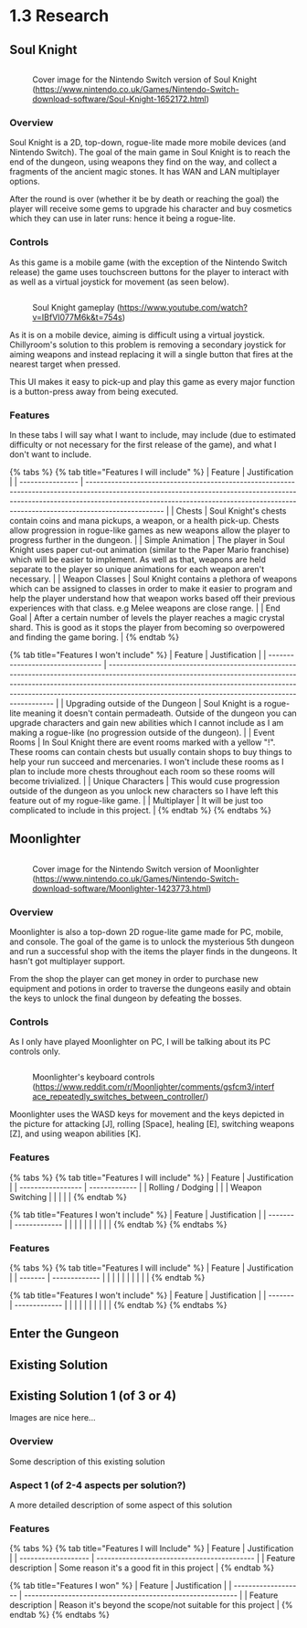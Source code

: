 # 1.3 Research

## Soul Knight

<figure><img src="../.gitbook/assets/image (2) (3).png" alt=""><figcaption><p>Cover image for the Nintendo Switch version of Soul Knight (<a href="https://www.nintendo.co.uk/Games/Nintendo-Switch-download-software/Soul-Knight-1652172.html">https://www.nintendo.co.uk/Games/Nintendo-Switch-download-software/Soul-Knight-1652172.html</a>)</p></figcaption></figure>

### Overview

Soul Knight is a 2D, top-down, rogue-lite made more mobile devices (and Nintendo Switch). The goal of the main game in Soul Knight is to reach the end of the dungeon, using weapons they find on the way, and collect a fragments of the ancient magic stones. It has WAN and LAN multiplayer options.

After the round is over (whether it be by death or reaching the goal) the player will receive some gems to upgrade his character and buy cosmetics which they can use in later runs: hence it being a rogue-lite.

### Controls

As this game is a mobile game (with the exception of the Nintendo Switch release) the game uses touchscreen buttons for the player to interact with as well as a virtual joystick for movement (as seen below).

<figure><img src="../.gitbook/assets/image (2).png" alt=""><figcaption><p>Soul Knight gameplay (<a href="https://www.youtube.com/watch?v=IBfVI077M6k&#x26;t=754s">https://www.youtube.com/watch?v=IBfVI077M6k&#x26;t=754s</a>)</p></figcaption></figure>

As it is on a mobile device, aiming is difficult using a virtual joystick. Chillyroom's solution to this problem is removing a secondary joystick for aiming weapons and instead replacing it will a single button that fires at the nearest target when pressed.

This UI makes it easy to pick-up and play this game as every major function is a button-press away from being executed.

### Features

In these tabs I will say what I want to include, may include (due to estimated difficulty or not necessary for the first release of the game), and what I don't want to include.

{% tabs %}
{% tab title="Features I will include" %}
| Feature          | Justification                                                                                                                                                                                                                                                   |
| ---------------- | --------------------------------------------------------------------------------------------------------------------------------------------------------------------------------------------------------------------------------------------------------------- |
| Chests           | Soul Knight's chests contain coins and mana pickups, a weapon, or a health pick-up. Chests allow progression in rogue-like games as new weapons allow the player to progress further in the dungeon.                                                            |
| Simple Animation | The player in Soul Knight uses paper cut-out animation (similar to the Paper Mario franchise) which will be easier to implement. As well as that, weapons are held separate to the player so unique animations for each weapon aren't necessary.                |
| Weapon Classes   | Soul Knight contains a plethora of weapons which can be assigned to classes in order to make it easier to program and help the player understand how that weapon works based off their previous experiences with that class. e.g Melee weapons are close range. |
| End Goal         | After a certain number of levels the player reaches a magic crystal shard. This is good as it stops the player from becoming so overpowered and finding the game boring.                                                                                        |
{% endtab %}

{% tab title="Features I won't include" %}
| Feature                          | Justification                                                                                                                                                                                                                                                                                             |
| -------------------------------- | --------------------------------------------------------------------------------------------------------------------------------------------------------------------------------------------------------------------------------------------------------------------------------------------------------- |
| Upgrading outside of the Dungeon | Soul Knight is a rogue-lite meaning it doesn't contain permadeath. Outside of the dungeon you can upgrade characters and gain new abilities which I cannot include as I am making a rogue-like (no progression outside of the dungeon).                                                                   |
| Event Rooms                      | In Soul Knight there are event rooms marked with a yellow "!". These rooms can contain chests but usually contain shops to buy things to help your run succeed and mercenaries. I won't include these rooms as I plan to include more chests throughout each room so these rooms will become trivialized. |
| Unique Characters                | This would cuse progression outside of the dungeon as you unlock new characters so I have left this feature out of my rogue-like game.                                                                                                                                                                    |
| Multiplayer                      | It will be just too complicated to include in this project.                                                                                                                                                                                                                                               |
{% endtab %}
{% endtabs %}



## Moonlighter

<figure><img src="../.gitbook/assets/image (1) (2).png" alt=""><figcaption><p>Cover image for the Nintendo Switch version of Moonlighter (<a href="https://www.nintendo.co.uk/Games/Nintendo-Switch-download-software/Moonlighter-1423773.html">https://www.nintendo.co.uk/Games/Nintendo-Switch-download-software/Moonlighter-1423773.html</a>)</p></figcaption></figure>

### Overview

Moonlighter is also a top-down 2D rogue-lite game made for PC, mobile, and console. The goal of the game  is to unlock the mysterious 5th dungeon and run a successful shop with the items the player finds in the dungeons. It hasn't got multiplayer support.

From the shop the player can get money in order to purchase new equipment and potions in order to traverse the dungeons easily and obtain the keys to unlock the final dungeon by defeating the bosses.

### Controls

As I only have played Moonlighter on PC, I will be talking about its PC controls only.

<figure><img src="../.gitbook/assets/image (6).png" alt=""><figcaption><p>Moonlighter's keyboard controls (<a href="https://www.reddit.com/r/Moonlighter/comments/gsfcm3/interface_repeatedly_switches_between_controller/">https://www.reddit.com/r/Moonlighter/comments/gsfcm3/interface_repeatedly_switches_between_controller/</a>)</p></figcaption></figure>

Moonlighter uses the WASD keys for movement and the keys depicted in the picture for attacking \[J], rolling \[Space], healing \[E], switching weapons \[Z], and using weapon abilities \[K].

### Features

{% tabs %}
{% tab title="Features I will include" %}
| Feature           | Justification |
| ----------------- | ------------- |
| Rolling / Dodging |               |
| Weapon Switching  |               |
|                   |               |
{% endtab %}

{% tab title="Features I won't include" %}
| Feature | Justification |
| ------- | ------------- |
|         |               |
|         |               |
|         |               |
{% endtab %}
{% endtabs %}

### Features

{% tabs %}
{% tab title="Features I will include" %}
| Feature | Justification |
| ------- | ------------- |
|         |               |
|         |               |
|         |               |
{% endtab %}

{% tab title="Features I won't include" %}
| Feature | Justification |
| ------- | ------------- |
|         |               |
|         |               |
|         |               |
{% endtab %}
{% endtabs %}



## Enter the Gungeon

## Existing Solution

##

## Existing Solution 1 (of 3 or 4)

Images are nice here...

### Overview

Some description of this existing solution

### Aspect 1 (of 2-4 aspects per solution?)

A more detailed description of some aspect of this solution

### Features

{% tabs %}
{% tab title="Features I will Include" %}
| Feature             | Justification                               |
| ------------------- | ------------------------------------------- |
| Feature description | Some reason it's a good fit in this project |
{% endtab %}

{% tab title="Features I won" %}
| Feature             | Justification                                              |
| ------------------- | ---------------------------------------------------------- |
| Feature description | Reason it's beyond the scope/not suitable for this project |
{% endtab %}
{% endtabs %}
